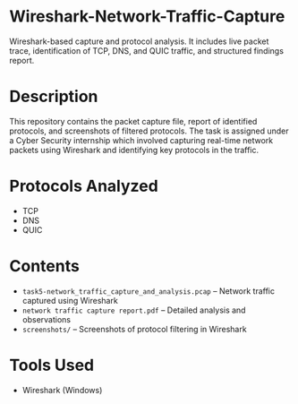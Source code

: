 # Wireshark-Network-Traffic-Capture
Wireshark-based capture and protocol analysis. It includes live packet trace, identification of TCP, DNS, and QUIC traffic, and structured findings report.

# Description
This repository contains the packet capture file, report of identified protocols, and screenshots of filtered protocols. The task is assigned under a Cyber Security internship which involved capturing real-time network packets using Wireshark and identifying key protocols in the traffic.

# Protocols Analyzed
- TCP
- DNS
- QUIC

# Contents
- `task5-network_traffic_capture_and_analysis.pcap` – Network traffic captured using Wireshark
- `network traffic capture report.pdf` – Detailed analysis and observations
- `screenshots/` – Screenshots of protocol filtering in Wireshark

# Tools Used
- Wireshark (Windows)
